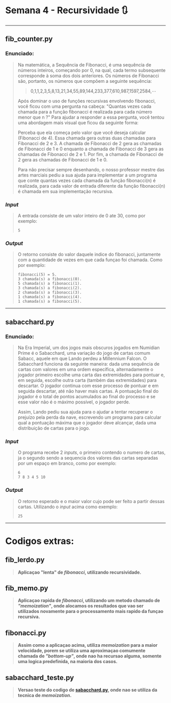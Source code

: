 # Semana 4 - Recursividade :arrows_clockwise:

-- --

## fib_counter.py 

### Enunciado:

> Na matemática, a Sequência de Fibonacci, é uma sequência de números inteiros, começando por 0, na qual, cada termo subsequente corresponde à soma dos dois anteriores. Os números de Fibonacci são, portanto, os números que compõem a seguinte sequência:
>
> >0,1,1,2,3,5,8,13,21,34,55,89,144,233,377,610,987,1597,2584,⋯
> 
> Após dominar o uso de funções recursivas envolvendo fibonacci, você ficou com uma pergunta na cabeça: "Quantas vezes cada chamada para a função fibonacci é realizada para cada número menor que n
> ?" Para ajudar a responder a essa pergunta, você tentou uma abordagem mais visual que ficou da seguinte forma:
> 
> Perceba que ela começa pelo valor que você deseja calcular (Fibonacci de 4). Essa chamada gera outras duas chamadas para Fibonacci de 2 e 3. A chamada de Fibonacci de 2 gera as chamadas de Fibonacci de 1 e 0 enquanto a chamada de Fibonacci de 3 gera as chamadas de Fibonacci de 2 e 1. Por fim, a chamada de Fibonacci de 2 gera as chamadas de Fibonacci de 1 e 0.
>
> Para não precisar sempre desenhando, o nosso professor mestre das artes marciais pediu a sua ajuda para implementar a um programa que conte quantas vezes cada chamada da função fibonacci(n) é realizada, para cada valor de entrada diferente da função fibonacci(n) é chamada em sua implementação recursiva.

### *Input*

> A entrada consiste de um valor inteiro de 0 ate 30, como por exemplo:
>```
> 5
> ```

### *Output*

> O retorno consiste do valor daquele indice do fibonacci, juntamente com a quantidade de vezes em que cada funçao foi chamada.
> Como por exemplo:
> ``` 
> fibonacci(5) = 5.
> 3 chamada(s) a fibonacci(0).
> 5 chamada(s) a fibonacci(1).
> 3 chamada(s) a fibonacci(2).
> 2 chamada(s) a fibonacci(3).
> 1 chamada(s) a fibonacci(4).
> 1 chamada(s) a fibonacci(5).
> ```

-- --

## sabacchard.py

### Enunciado:

> Na Era Imperial, um dos jogos mais obscuros jogados em Numidian Prime é o Sabacchard, uma variação do jogo de cartas comum Sabacc, aquele em que Lando perdeu a Millennium Falcon. O Sabacchard funciona da seguinte maneira: dada uma sequência de cartas com valores em uma ordem específica, alternadamente o jogador primeiro escolhe uma carta das extremidades para pontuar e, em seguida, escolhe outra carta (também das extremidades) para descartar. O jogador continua com esse processo de pontuar e em seguida descartar, até não haver mais cartas. A pontuação final do jogador é o total de pontos acumulados ao final do processo e se esse valor não é o máximo possível, o jogador perde.
> 
> Assim, Lando pediu sua ajuda para o ajudar a tentar recuperar o prejuízo pela perda da nave, escrevendo um programa para calcular qual a pontuação máxima que o jogador deve alcançar, dada uma distribuição de cartas para o jogo.

### *Input*

> O programa recebe 2 *inputs*, o primeiro contendo o numero de cartas, ja o segundo sendo a sequencia dos valores das cartas separadas por um espaço em branco, como por exemplo:
> ```
> 6
> 7 8 3 4 5 10
> ```

### *Output*

> O retorno esperado e o maior valor cujo pode ser feito a partir dessas cartas.
> Utilizando o *input* acima como exemplo:
> ```
> 25
> ```

-- --

# Codigos extras:

## fib_lerdo.py

> **Aplicaçao "lenta" de *fibonacci*, utilizando recursividade.**

## fib_memo.py

> **Aplicaçao rapida de *fibonacci*, utilizando um metodo chamado de *"memoization"*, onde alocamos os resultados que vao ser
utilizados novamente para o processamento mais rapido da funçao recursiva.**

## fibonacci.py

> **Assim como a aplicaçao acima, utiliza *memoization* para a maior velocidade, porem se utiliza uma aproximaçao comumente 
chamada de *"bottom-up"*, onde nao ha recursao alguma, somente uma logica predefinida, na maioria dos casos.**

## sabacchard_teste.py

> **Versao teste do codigo de [sabacchard.py](#sabacchardpy), onde nao se utiliza da tecnica de *memoization*.**